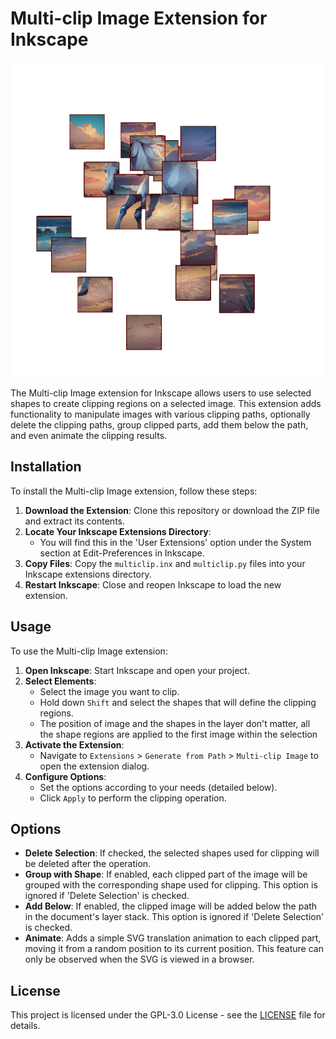 # Multi-clip Image Extension for Inkscape
<p align="center">
  <img src="https://github.com/Shriinivas/etc/blob/master/inkscapemulticlip/horse.gif" alt="Demo"/>
</p>

The Multi-clip Image extension for Inkscape allows users to use selected shapes to create clipping regions on a selected image. This extension adds functionality to manipulate images with various clipping paths, optionally delete the clipping paths, group clipped parts, add them below the path, and even animate the clipping results.

## Installation

To install the Multi-clip Image extension, follow these steps:

1. **Download the Extension**: Clone this repository or download the ZIP file and extract its contents.
2. **Locate Your Inkscape Extensions Directory**:
   - You will find this in the 'User Extensions' option under the System section at Edit-Preferences in Inkscape.
3. **Copy Files**: Copy the `multiclip.inx` and `multiclip.py` files into your Inkscape extensions directory.
4. **Restart Inkscape**: Close and reopen Inkscape to load the new extension.

## Usage

To use the Multi-clip Image extension:

1. **Open Inkscape**: Start Inkscape and open your project.
2. **Select Elements**:
   - Select the image you want to clip.
   - Hold down `Shift` and select the shapes that will define the clipping regions.
   - The position of image and the shapes in the layer don't matter, all the shape regions are applied to the first image within the selection
3. **Activate the Extension**:
   - Navigate to `Extensions` > `Generate from Path` > `Multi-clip Image` to open the extension dialog.
4. **Configure Options**:
   - Set the options according to your needs (detailed below).
   - Click `Apply` to perform the clipping operation.

## Options

- **Delete Selection**: If checked, the selected shapes used for clipping will be deleted after the operation.
- **Group with Shape**: If enabled, each clipped part of the image will be grouped with the corresponding shape used for clipping. This option is ignored if 'Delete Selection' is checked.
- **Add Below**: If enabled, the clipped image will be added below the path in the document's layer stack. This option is ignored if 'Delete Selection' is checked.
- **Animate**: Adds a simple SVG translation animation to each clipped part, moving it from a random position to its current position. This feature can only be observed when the SVG is viewed in a browser.

## License

This project is licensed under the GPL-3.0 License - see the [LICENSE](LICENSE) file for details.
